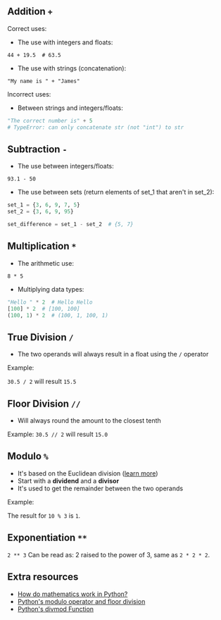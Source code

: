 ## Addition `+`

Correct uses:

- The use with integers and floats:

`44 + 19.5  # 63.5`

- The use with strings (concatenation):

`"My name is " + "James"`

Incorrect uses:

- Between strings and integers/floats:

```python
"The correct number is" + 5
# TypeError: can only concatenate str (not "int") to str
```

## Subtraction `-`

- The use between integers/floats:

`93.1 - 50`

- The use between sets (return elements of set_1 that aren't in set_2):

```python
set_1 = {3, 6, 9, 7, 5}
set_2 = {3, 6, 9, 95}

set_difference = set_1 - set_2  # {5, 7}
```

## Multiplication `*`

- The arithmetic use:

`8 * 5`

- Multiplying data types:

```python
"Hello " * 2  # Hello Hello
[100] * 2  # [100, 100]
(100, 1) * 2  # (100, 1, 100, 1)
```


## True Division `/`
- The two operands will always result in a float using the `/` operator

Example:

`30.5 / 2` will result `15.5`

## Floor Division `//`
- Will always round the amount to the closest tenth

Example:
`30.5 // 2`  will result `15.0`

## Modulo `%`

- It's based on the Euclidean division ([learn more](https://blog.teclado.com/pythons-modulo-operator-and-floor-division/))
- Start with a **dividend** and a **divisor**
- It's used to get the remainder between the two operands

Example:

The result for `10 % 3` is `1`.


## Exponentiation `**`
`2 ** 3` Can be read as: 2 raised to the power of 3, same as `2 * 2 * 2`.


## Extra resources
- [How do mathematics work in Python?](https://python.tecladocode.com/1_age_program/1_strings_numbers.html#how-do-mathematics-work-in-python)
- [Python's modulo operator and floor division](https://blog.teclado.com/pythons-modulo-operator-and-floor-division/)
- [Python's divmod Function](https://blog.teclado.com/pythons-divmod-function/)